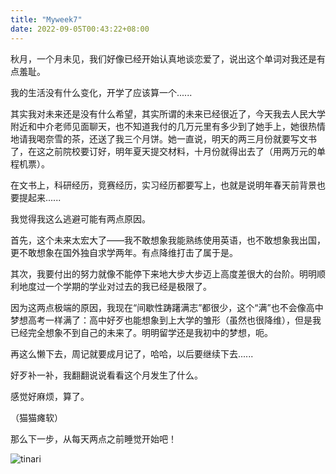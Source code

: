 ```yaml
---
title: "Myweek7"
date: 2022-09-05T00:43:22+08:00
---
```














秋月，一个月未见，我们好像已经开始认真地谈恋爱了，说出这个单词对我还是有点羞耻。

我的生活没有什么变化，开学了应该算一个......

其实我对未来还是没有什么希望，其实所谓的未来已经很近了，今天我去人民大学附近和中介老师见面聊天，也不知道我付的几万元里有多少到了她手上，她很热情地请我喝奈雪的茶，还送了我三个月饼。她一直说，明天的两三月份就要写文书了，在这之前院校要订好，明年夏天提交材料，十月份就得出去了（用两万元的单程机票）。

在文书上，科研经历，竞赛经历，实习经历都要写上，也就是说明年春天前背景也要提起来......

我觉得我这么逃避可能有两点原因。

首先，这个未来太宏大了——我不敢想象我能熟练使用英语，也不敢想象我出国，更不敢想象在国外独自求学两年。有点降维打击了属于是。

其次，我要付出的努力就像不能停下来地大步大步迈上高度差很大的台阶。明明顺利地度过一个学期的学业对过去的我已经是极限了。

因为这两点极端的原因，我现在“间歇性踌躇满志”都很少，这个“满”也不会像高中梦想高考一样满了：高中好歹也能想象到上大学的雏形（虽然也很降维），但是我已经完全想象不到自己的未来了。明明留学还是我初中的梦想，呃。

再这么懒下去，周记就要成月记了，哈哈，以后要继续下去......

好歹补一补，我翻翻说说看看这个月发生了什么。

感觉好麻烦，算了。

（猫猫瘫软）

那么下一步，从每天两点之前睡觉开始吧！

![tinari](tinari.jpg)
